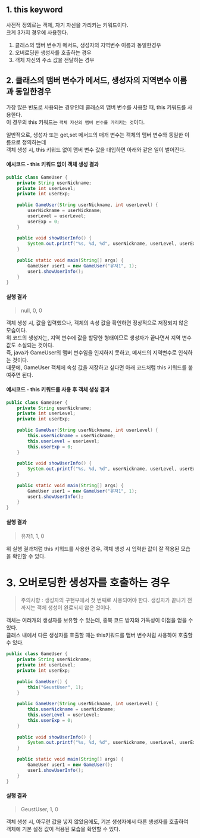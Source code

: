 ## 1. this keyword

사전적 정의로는 객체, 자기 자신을 가리키는 키워드이다.\
크게 3가지 경우에 사용한다.

1. 클래스의 맴버 변수가 메서드, 생성자의 지역변수 이름과 동일한경우
2. 오버로딩한 생성자를 호출하는 경우
3. 객체 자신의 주소 값을 전달하는 경우


## 2. 클래스의 맴버 변수가 메서드, 생성자의 지역변수 이름과 동일한경우
가장 많은 빈도로 사용되는 경우인데 클래스의 맴버 변수를 사용할 때, this 키워드를 사용한다.\
이 경우의 this 키워드는 ```객체 자신의 맴버 변수를 가리키는 것```이다.

일반적으로, 생성자 또는 get,set 메서드의 매개 변수는 객체의 맴버 변수와 동일한 이름으로 정의하는데\
객체 생성 시, this 키워드 없이 맴버 변수 값을 대입하면 아래와 같은 일이 벌어진다.


#### 예시코드 - this 키워드 없이 객체 생성 결과
```java
public class GameUser {
	private String userNickname;
	private int userLevel;
	private int userExp;
	
	public GameUser(String userNickname, int userLevel) {
		userNickname = userNickname;
		userLevel = userLevel;
		userExp = 0;
	}
	
	public void showUserInfo() {
		System.out.printf("%s, %d, %d", userNickname, userLevel, userExp);
	}
	
	public static void main(String[] args) {
		GameUser user1 = new GameUser("유저1", 1);
		user1.showUserInfo();
	}
}
```

#### 실행 결과
> null, 0, 0

객체 생성 시, 값을 입력했으나, 객체의 속성 값을 확인하면 정상적으로 저장되지 않은 모습이다.\
위 코드의 생성자는, 지역 변수에 값을 할당한 형태이므로 생성자가 끝나면서 지역 변수 값도 소실되는 것이다.\
즉, java가 GameUser의 맴버 변수임을 인지하지 못하고, 메서드의 지역변수로 인식하는 것이다.\
때문에, GameUser 객체에 속성 값을 저장하고 싶다면 아래 코드처럼 this 키워드를 붙여주면 된다.


#### 예시코드 - this 키워드를 사용 후 객체 생성 결과
```java
public class GameUser {
	private String userNickname;
	private int userLevel;
	private int userExp;
	
	public GameUser(String userNickname, int userLevel) {
		this.userNickname = userNickname;
		this.userLevel = userLevel;
		this.userExp = 0;
	}
	
	public void showUserInfo() {
		System.out.printf("%s, %d, %d", userNickname, userLevel, userExp);
	}
	
	public static void main(String[] args) {
		GameUser user1 = new GameUser("유저1", 1);
		user1.showUserInfo();
	}
}
```

#### 실행 결과
> 유저1, 1, 0

위 실행 결과처럼 this 키워드를 사용한 경우, 객체 생성 시 입력한 값이 잘 적용된 모습을 확인할 수 있다.


# 3. 오버로딩한 생성자를 호출하는 경우
> 주의사항 : 생성자의 구현부에서 첫 번째로 사용되어야 한다.
> 생성자가 끝나기 전까지는 객체 생성이 완료되지 않은 것이다.

객체는 여러개의 생성자를 보유할 수 있는데, 중복 코드 방지와 가독성이 이점을 얻을 수 있다.\
클래스 내에서 다른 생성자를 호출할 때는 this키워드를 맴버 변수처럼 사용하여 호출할 수 있다.

```java
public class GameUser {
	private String userNickname;
	private int userLevel;
	private int userExp;
	
	public GameUser() {
		this("GeustUser", 1);
	}
	
	public GameUser(String userNickname, int userLevel) {
		this.userNickname = userNickname;
		this.userLevel = userLevel;
		this.userExp = 0;
	}
	
	public void showUserInfo() {
		System.out.printf("%s, %d, %d", userNickname, userLevel, userExp);
	}
	
	public static void main(String[] args) {
		GameUser user1 = new GameUser();
		user1.showUserInfo();
	}
}
```
#### 실행 결과
> GeustUser, 1, 0

객체 생성 시, 아무런 값을 넣지 않았음에도, 기본 생성자에서 다른 생성자를 호출하여\
객체에 기본 설정 값이 적용된 모습을 확인할 수 있다.
